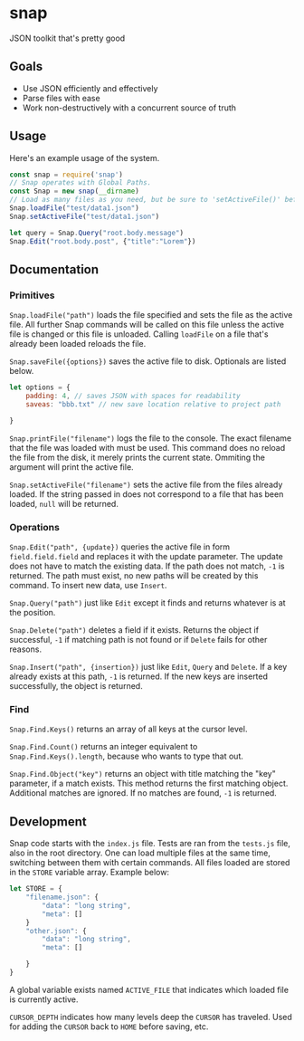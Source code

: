 # snap
JSON toolkit that's pretty good

## Goals
- Use JSON efficiently and effectively
- Parse files with ease
- Work non-destructively with a concurrent source of truth





## Usage
Here's an example usage of the system.

```javascript
const snap = require('snap')
// Snap operates with Global Paths.
const Snap = new snap(__dirname)
// Load as many files as you need, but be sure to 'setActiveFile()' before performing any operations.
Snap.loadFile("test/data1.json")
Snap.setActiveFile("test/data1.json")

let query = Snap.Query("root.body.message")
Snap.Edit("root.body.post", {"title":"Lorem"})


```

## Documentation

### Primitives
`Snap.loadFile("path")` loads the file specified and sets the file as the active file. All further Snap commands will be called on this file unless the active file is changed or this file is unloaded. Calling `loadFile` on a file that's already been loaded reloads the file.

`Snap.saveFile({options})` saves the active file to disk. Optionals are listed below.

```javascript
let options = {
	padding: 4, // saves JSON with spaces for readability
	saveas: "bbb.txt" // new save location relative to project path

}

```

`Snap.printFile("filename")` logs the file to the console. The exact filename that the file was loaded with must be used. This command does no reload the file from  the disk, it merely prints the current state. Ommiting the argument will print the active file.

`Snap.setActiveFile("filename")` sets the active file from the files already loaded. If the string passed in does not correspond to a file that has been loaded, `null` will be returned.

### Operations

`Snap.Edit("path", {update})` queries the active file in form `field.field.field` and replaces it with the update parameter. The update does not have to match the existing data. If the path does not match, `-1` is returned. The path must exist, no new paths will be created by this command. To insert new data, use `Insert`. 

`Snap.Query("path")` just like `Edit` except it finds and returns whatever is at the position.

`Snap.Delete("path")` deletes a field if it exists. Returns the object if successful, `-1` if matching path is not found or if `Delete` fails for other reasons.

`Snap.Insert("path", {insertion})` just like `Edit`, `Query` and `Delete`. If a key already exists at this path, `-1` is returned. If the new keys are inserted successfully, the object is returned.


### Find
`Snap.Find.Keys()` returns an array of all keys at the cursor level.

`Snap.Find.Count()` returns an integer equivalent to `Snap.Find.Keys().length`, because who wants to type that out.

`Snap.Find.Object("key")` returns an object with title matching the "key" parameter, if a match exists. This method returns the first matching object. Additional matches are ignored. If no matches are found, `-1` is returned.


## Development
Snap code starts with the `index.js` file. Tests are ran from the `tests.js` file, also in the root directory. One can load multiple files at the same time, switching between them with certain commands. All files loaded are stored in the `STORE` variable array. Example below:

```javascript
let STORE = {
    "filename.json": {
        "data": "long string",
        "meta": []
    }
    "other.json": {
        "data": "long string",
        "meta": []

    }
}
```
A global variable exists named `ACTIVE_FILE` that indicates which loaded file is currently active.

`CURSOR_DEPTH` indicates how many levels deep the `CURSOR` has traveled. Used for adding the `CURSOR` back to `HOME` before saving, etc.


